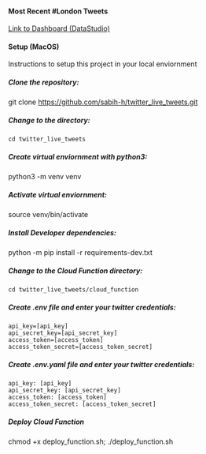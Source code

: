 #### Most Recent #London Tweets
[Link to Dashboard (DataStudio)](https://datastudio.google.com/s/vIU2tiJqnk4)


#### Setup (MacOS)
Instructions to setup this project in your local enviornment 


##### Clone the repository:
git clone https://github.com/sabih-h/twitter_live_tweets.git


##### Change to the directory:
`cd twitter_live_tweets`


##### Create virtual enviornment with python3:
python3 -m venv venv


##### Activate virtual enviornment:
source venv/bin/activate


##### Install Developer dependencies:
python -m pip install -r requirements-dev.txt


##### Change to the Cloud Function directory:
`cd twitter_live_tweets/cloud_function`


##### Create .env file and enter your twitter credentials:
```
api_key=[api_key]
api_secret_key=[api_secret_key]
access_token=[access_token]
access_token_secret=[access_token_secret]
```


##### Create .env.yaml file and enter your twitter credentials:
```
api_key: [api_key]
api_secret_key: [api_secret_key]
access_token: [access_token]
access_token_secret: [access_token_secret]
```


##### Deploy Cloud Function
chmod +x deploy_function.sh; ./deploy_function.sh















